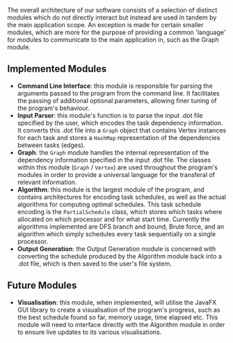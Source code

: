 The overall architecture of our software consists of a selection of distinct modules which do not directly interact but instead are used in tandem by the main application scope. An exception is made for certain smaller modules, which are more for the purpose of providing a common 'language' for modules to communicate to the main application in, such as the Graph module.

## Implemented Modules
* **Command Line Interface**: this module is responsible for parsing the arguments passed to the program from the command line. It facilitates the passing of additional optional parameters, allowing finer tuning of the program's behaviour.
* **Input Parser**: this module's function is to parse the input .dot file specified by the user, which encodes the task dependency information. It converts this .dot file into a `Graph` object that contains Vertex instances for each task and stores a `HashMap` representation of the dependencies between tasks (edges).
* **Graph**: the `Graph` module handles the internal representation of the dependency information specified in the input .dot file. The classes within this module (`Graph` / `Vertex`) are used throughout the program's modules in order to provide a universal language for the transferal of relevant information.
* **Algorithm**: this module is the largest module of the program, and contains architectures for encoding task schedules, as well as the actual algorithms for computing optimal schedules. This task schedule encoding is the `PartialSchedule` class, which stores which tasks where allocated on which processor and for what start time. Currently the algorithms implemented are DFS branch and bound, Brute force, and an algorithm which simply schedules every task sequentially on a single processor.
* **Output Generation**: the Output Generation module is concerned with converting the schedule produced by the Algorithm module back into a .dot file, which is then saved to the user's file system.


## Future Modules
* **Visualisation**: this module, when implemented, will utilise the JavaFX GUI library to create a visualisation of the program's progress, such as the best schedule found so far, memory usage, time elapsed etc. This module will need to interface directly with the Algorithm module in order to ensure live updates to its various visualisations.
